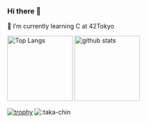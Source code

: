 ### Hi there 👋
🌱 I’m currently learning C at 42Tokyo

<p align="left"> 
  <img alt="Top Langs" height="150px" src="https://github-readme-stats.vercel.app/api/top-langs/?username=taka-chin&layout=compact&show_icons=true&theme=onedark" />
  <img alt="github stats" height="150px" src="https://github-readme-stats.vercel.app/api?username=taka-chin&theme=onedark&show_icons=ture" />
</p>

[![trophy](https://github-profile-trophy.vercel.app/?username=taka-chin&theme=onedark&column=8)](https://github.com/ryo-ma/github-profile-trophy)
![:taka-chin](https://count.getloli.com/get/@:ntaka-chin?theme=asoul)
<!--
**taka-chin/taka-chin** is a ✨ _special_ ✨ repository because its `README.md` (this file) appears on your GitHub profile.

Here are some ideas to get you started:

- 🔭 I’m currently working on ...
- 🌱 I’m currently learning ...
- 👯 I’m looking to collaborate on ...
- 🤔 I’m looking for help with ...
- 💬 Ask me about ...
- 📫 How to reach me: ...
- 😄 Pronouns: ...
- ⚡ Fun fact: ...
-->
